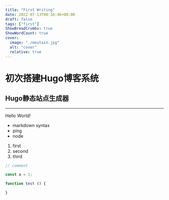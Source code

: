 ```yaml
---
title: "First Writing"
date: 2022-07-13T00:36:46+08:00
draft: false
tags: ["first"]
ShowBreadCrumbs: true
ShowWordCount: true
cover:
  image: "./moutain.jpg"
  alt: "cover"
  relative: true
---
```


# 初次搭建Hugo博客系统

## Hugo静态站点生成器
---
Hello World!

- markdown syntax
- ping
- node

1. first
2. second
3. third

```javascript
// comment

const a = 1;

function test () {

}
```
